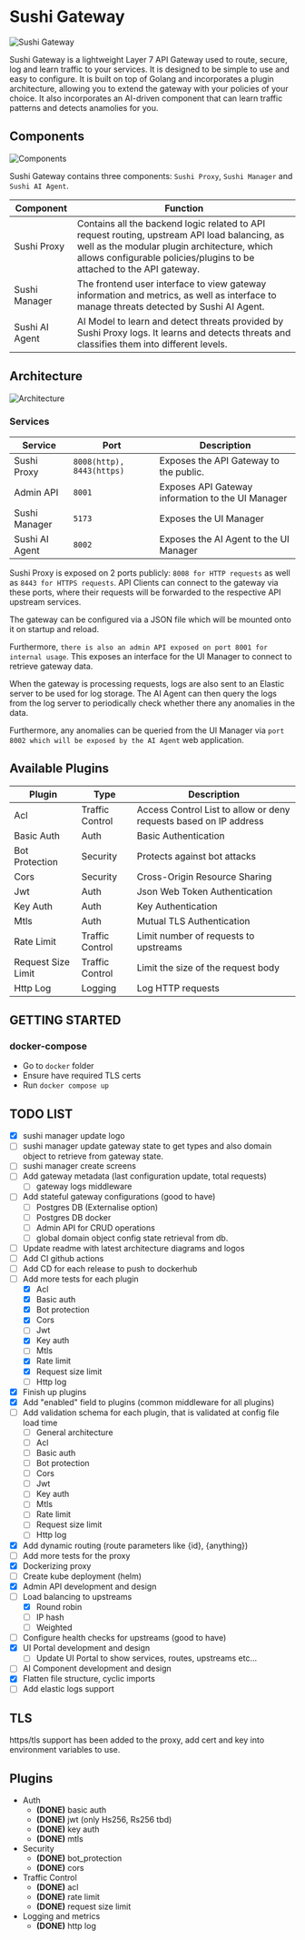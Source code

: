# Sushi Gateway

![Sushi Gateway](./docs/logos/sushi-gateway-LOGO.png)

Sushi Gateway is a lightweight Layer 7 API Gateway used to route, secure, log and learn traffic to your services. It is designed to be simple to use and easy to configure.
It is built on top of Golang and incorporates a plugin architecture,
allowing you to extend the gateway with your policies of your choice. It also incorporates an AI-driven component that can learn traffic patterns and detects anamolies for you.

## Components

![Components](./docs/images/sushi-gateway-components.png)

Sushi Gateway contains three components: `Sushi Proxy`, `Sushi Manager` and `Sushi AI Agent`.

| Component      | Function                                                                                                                                                                                                              |
| -------------- | --------------------------------------------------------------------------------------------------------------------------------------------------------------------------------------------------------------------- |
| Sushi Proxy    | Contains all the backend logic related to API request routing, upstream API load balancing, as well as the modular plugin architecture, which allows configurable policies/plugins to be attached to the API gateway. |
| Sushi Manager  | The frontend user interface to view gateway information and metrics, as well as interface to manage threats detected by Sushi AI Agent.                                                                               |
| Sushi AI Agent | AI Model to learn and detect threats provided by Sushi Proxy logs. It learns and detects threats and classifies them into different levels.                                                                           |

## Architecture

![Architecture](./docs/images/sushi-gateway-architecture.png)

### Services

| Service        | Port                      | Description                                       |
| -------------- | ------------------------- | ------------------------------------------------- |
| Sushi Proxy    | `8008(http), 8443(https)` | Exposes the API Gateway to the public.            |
| Admin API      | `8001`                    | Exposes API Gateway information to the UI Manager |
| Sushi Manager  | `5173`                    | Exposes the UI Manager                            |
| Sushi AI Agent | `8002`                    | Exposes the AI Agent to the UI Manager            |

Sushi Proxy is exposed on 2 ports publicly: `8008 for HTTP requests` as well as `8443 for
HTTPS requests`. API Clients can connect to the gateway via these ports, where their
requests will be forwarded to the respective API upstream services.

The gateway can be configured via a JSON file which will be mounted onto it on startup and reload.

Furthermore, `there is also an admin API exposed on port 8001 for internal usage`. This
exposes an interface for the UI Manager to connect to retrieve gateway data.

When the gateway is processing requests, logs are also sent to an Elastic server to be
used for log storage. The AI Agent can then query the logs from the log server to
periodically check whether there any anomalies in the data.

Furthermore, any anomalies can be queried from the UI Manager via `port 8002 which will be exposed by the AI Agent`
web application.

## Available Plugins

| Plugin             | Type            | Description                                                       |
| ------------------ | --------------- | ----------------------------------------------------------------- |
| Acl                | Traffic Control | Access Control List to allow or deny requests based on IP address |
| Basic Auth         | Auth            | Basic Authentication                                              |
| Bot Protection     | Security        | Protects against bot attacks                                      |
| Cors               | Security        | Cross-Origin Resource Sharing                                     |
| Jwt                | Auth            | Json Web Token Authentication                                     |
| Key Auth           | Auth            | Key Authentication                                                |
| Mtls               | Auth            | Mutual TLS Authentication                                         |
| Rate Limit         | Traffic Control | Limit number of requests to upstreams                             |
| Request Size Limit | Traffic Control | Limit the size of the request body                                |
| Http Log           | Logging         | Log HTTP requests                                                 |

## GETTING STARTED

### docker-compose

- Go to `docker` folder
- Ensure have required TLS certs
- Run `docker compose up`

## TODO LIST

- [x] sushi manager update logo
- [ ] sushi manager update gateway state to get types and also domain object to retrieve from gateway state.
- [ ] sushi manager create screens
- [ ] Add gateway metadata (last configuration update, total requests)
  - [ ] gateway logs middleware
- [ ] Add stateful gateway configurations (good to have)
  - [ ] Postgres DB (Externalise option)
  - [ ] Postgres DB docker
  - [ ] Admin API for CRUD operations
  - [ ] global domain object config state retrieval from db.
- [ ] Update readme with latest architecture diagrams and logos
- [ ] Add CI github actions
- [ ] Add CD for each release to push to dockerhub
- [ ] Add more tests for each plugin
  - [x] Acl
  - [x] Basic auth
  - [x] Bot protection
  - [x] Cors
  - [ ] Jwt
  - [x] Key auth
  - [ ] Mtls
  - [x] Rate limit
  - [x] Request size limit
  - [ ] Http log
- [x] Finish up plugins
- [x] Add "enabled" field to plugins (common middleware for all plugins)
- [ ] Add validation schema for each plugin, that is validated at config file load time
  - [ ] General architecture
  - [ ] Acl
  - [ ] Basic auth
  - [ ] Bot protection
  - [ ] Cors
  - [ ] Jwt
  - [ ] Key auth
  - [ ] Mtls
  - [ ] Rate limit
  - [ ] Request size limit
  - [ ] Http log
- [x] Add dynamic routing (route parameters like {id}, {anything})
- [ ] Add more tests for the proxy
- [x] Dockerizing proxy
- [ ] Create kube deployment (helm)
- [x] Admin API development and design
- [ ] Load balancing to upstreams
  - [x] Round robin
  - [ ] IP hash
  - [ ] Weighted
- [ ] Configure health checks for upstreams (good to have)
- [x] UI Portal development and design
  - [ ] Update UI Portal to show services, routes, upstreams etc...
- [ ] AI Component development and design
- [x] Flatten file structure, cyclic imports
- [ ] Add elastic logs support

## TLS

https/tls support has been added to the proxy, add cert and key into environment variables to use.

## Plugins

- Auth
  - **(DONE)** basic auth
  - **(DONE)** jwt (only Hs256, Rs256 tbd)
  - **(DONE)** key auth
  - **(DONE)** mtls
- Security
  - **(DONE)** bot_protection
  - **(DONE)** cors
- Traffic Control
  - **(DONE)** acl
  - **(DONE)** rate limit
  - **(DONE)** request size limit
- Logging and metrics
  - **(DONE)** http log
